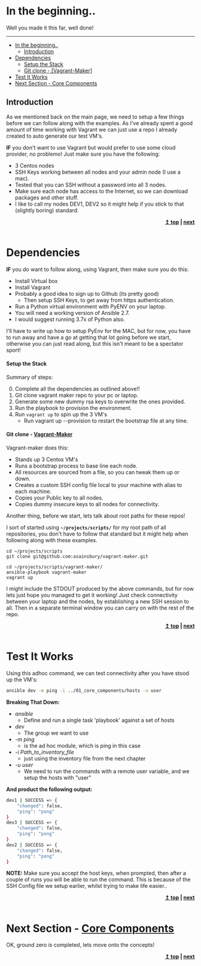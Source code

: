 # In the beginning..
Well you made it this far, well done!

---

- [In the beginning..](#in-the-beginning-)
  	- [Introduction](#introduction)
- [Dependencies](#dependencies)
  	- [Setup the Stack](#setup-the-stack)
  	- [Git clone - [Vagrant-Maker]](#git-clone-vagrant-maker)
- [Test It Works](#test-it-works)
- [Next Section - Core Components](#next-section-core-components)

## Introduction
As we mentioned back on the main page, we need to setup a few things before we can follow along with the examples.  As I've already spent a good amount of time working with Vagrant we can just use a repo I already created to auto generate our test VM's.

<strong>IF</strong> you don't want to use Vagrant but would prefer to use some cloud provider, no problemo! Just make sure you have the following:

- 3 Centos nodes
- SSH Keys working between all nodes and your admin node (I use a mac).
- Tested that you can SSH without a password into all 3 nodes.
- Make sure each node has access to the Internet, so we can download packages and other stuff.
- I like to call my nodes DEV1, DEV2 so it might help if you stick to that (slightly boring) standard.

<div align="right">
    <b><a href="#top">↥ top</a>   |   <a href="../01_core_components/">next</a> </b>
</div>
<br/>

# Dependencies
<strong>IF</strong> you do want to follow along, using Vagrant, then make sure you do this:

- Install Virtual box
- Install Vagrant
- Probably a good idea to sign up to Github (its pretty good)
	- Then setup SSH Keys, to get away from https authentication.
- Run a Python virtual environment with PyENV on your laptop.
- You will need a working version of Ansible 2.7. 
- I would suggest running 3.7x of Python also.

I'll have to write up how to setup PyEnv for the MAC, but for now, you have to run away and have a go at getting that lot going before we start, otherwise you can just read along, but this isn't meant to be a spectator sport!


#### Setup the Stack
Summary of steps:

0. Complete all the dependencies as outlined above!! 
1. Git clone vagrant maker repo to your pc or laptop.
2. Generate some new dummy rsa keys to overwrite the ones provided.
3. Run the playbook to provision the environment.
4. Run ```vagrant up``` to spin up the 3 VM's
	- Run vagrant up --provision to restart the bootstrap file at any time.



#### Git clone - [Vagrant-Maker](https://github.com/asainsbury/vagrant-maker)
Vagrant-maker does this:
- Stands up 3 Centos VM's
- Runs a bootstrap process to base line each node.
- All resources are sourced from a file, so you can tweak them up or down.
- Creates a custom SSH config file local to your machine with alias to each machine.
- Copies your Public key to all nodes.
- Copies dummy insecure keys to all nodes for connectivity.

Another thing, before we start, lets talk about root paths for these repos!

I sort of started using <strong>```~/projects/scripts/```</strong> for my root path of all repositories, you don't have to follow that standard but it might help when following along with these examples.


```
cd ~/projects/scripts
git clone git@github.com:asainsbury/vagrant-maker.git

cd ~/projects/scripts/vagrant-maker/
ansible-playbook vagrant-maker
vagrant up
```

I might include the STDOUT produced by the above commands, but for now lets just hope you managed to get it working! Just check connectivity between your laptop and the nodes, by establishing a new SSH session to all. Then in a separate terminal window you can carry on with the rest of the repo.

<div align="right">
    <b><a href="#top">↥ top</a>   |   <a href="../01_core_components/">next</a> </b>
</div>
<br/>

# Test It Works
Using this adhoc command, we can test connectivity after you have stood up the VM's:

```bash
ansible dev -m ping -i ../01_core_components/hosts -u user
```

__Breaking That Down:__

- *ansible*
	- Define and run a single task 'playbook' against a set of hosts 
- *dev*
	- The group we want to use
- *-m ping*
	- is the ad hoc module, which is ping in this case
- *-i Path_to_inventory_file*
	- just using the inventory file from the next chapter
- *-u user*
	- We need to run the commands with a remote user variable, and we setup the hosts with "user"



__And product the following output:__

```bash
dev1 | SUCCESS => {
    "changed": false,
    "ping": "pong"
}
dev3 | SUCCESS => {
    "changed": false,
    "ping": "pong"
}
dev2 | SUCCESS => {
    "changed": false,
    "ping": "pong"
}
```

<strong>NOTE: </strong> Make sure you accept the host keys, when prompted, then after a couple of runs you will be able to run the command.  This is because of the SSH Config file we setup earlier, whilst trying to make life easier..

<div align="right">
    <b><a href="#top">↥ top</a>   |   <a href="../01_core_components/">next</a> </b>
</div>
<br/>

# Next Section - [Core Components](../01_core_components//)
OK, ground zero is completed, lets move onto the concepts!

<div align="right">
    <b><a href="#top">↥ top</a>   |   <a href="../01_core_components/">next</a> </b>
</div>
<br/>



